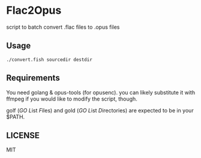 # Flac2Opus

script to batch convert .flac files to .opus files

## Usage

`./convert.fish sourcedir destdir`

## Requirements

You need golang & opus-tools (for opusenc). you can likely substitute it with ffmpeg if you would like to modify the script, though.

golf (*GO* *L*ist *F*iles) and gold (*GO* *L*ist *D*irectories) are expected to be in your $PATH.

## LICENSE

MIT
